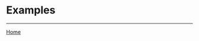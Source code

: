 # Examples

<!--
TODO describe how to work with examples
-->

---------------

[Home](../../../doc/readme.md#reference)
